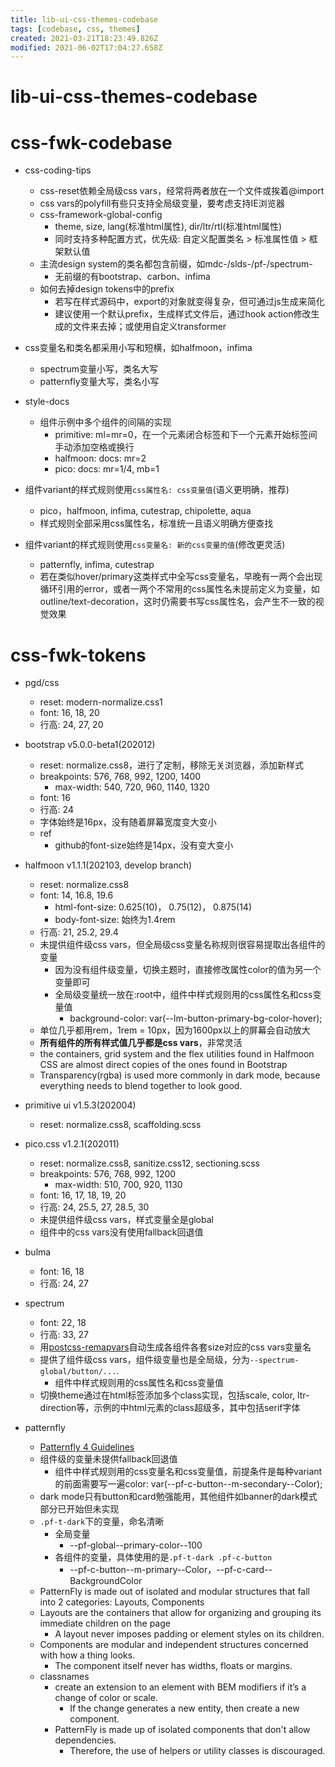 ```yaml
---
title: lib-ui-css-themes-codebase
tags: [codebase, css, themes]
created: 2021-03-21T18:23:49.826Z
modified: 2021-06-02T17:04:27.658Z
---
```


# lib-ui-css-themes-codebase

# css-fwk-codebase

- css-coding-tips
  - css-reset依赖全局级css vars，经常将两者放在一个文件或挨着@import
  - css vars的polyfill有些只支持全局级变量，要考虑支持IE浏览器
  - css-framework-global-config
    - theme, size, lang(标准html属性), dir/ltr/rtl(标准html属性)
    - 同时支持多种配置方式，优先级: 自定义配置类名 > 标准属性值 > 框架默认值
  - 主流design system的类名都包含前缀，如mdc-/slds-/pf-/spectrum-
    - 无前缀的有bootstrap、carbon、infima
  - 如何去掉design tokens中的prefix
    - 若写在样式源码中，export的对象就变得复杂，但可通过js生成来简化
    - 建议使用一个默认prefix，生成样式文件后，通过hook action修改生成的文件来去掉；或使用自定义transformer

- css变量名和类名都采用小写和短横，如halfmoon，infima
  - spectrum变量小写，类名大写
  - patternfly变量大写，类名小写

- style-docs
  - 组件示例中多个组件的间隔的实现
    - primitive: ml=mr=0，在一个元素闭合标签和下一个元素开始标签间手动添加空格或换行
    - halfmoon: docs: mr=2
    - pico: docs: mr=1/4, mb=1

- 组件variant的样式规则使用`css属性名: css变量值`(语义更明确，推荐)
  - pico，halfmoon, infima, cutestrap, chipolette, aqua
  - 样式规则全部采用css属性名，标准统一且语义明确方便查找
- 组件variant的样式规则使用`css变量名: 新的css变量的值`(修改更灵活)
  - patternfly, infima, cutestrap
  - 若在类似hover/primary这类样式中全写css变量名，早晚有一两个会出现循环引用的error，或者一两个不常用的css属性名未提前定义为变量，如outline/text-decoration，这时仍需要书写css属性名，会产生不一致的视觉效果

# css-fwk-tokens

- pgd/css
  - reset: modern-normalize.css1
  - font: 16, 18, 20
  - 行高: 24, 27, 20

- bootstrap v5.0.0-beta1(202012)
  - reset: normalize.css8，进行了定制，移除无关浏览器，添加新样式
  - breakpoints: 576, 768, 992, 1200, 1400
    - max-width: 540, 720, 960, 1140, 1320
  - font: 16
  - 行高: 24
  - 字体始终是16px，没有随着屏幕宽度变大变小
  - ref
    - github的font-size始终是14px，没有变大变小

- halfmoon v1.1.1(202103, develop branch)
  - reset: normalize.css8
  - font: 14, 16.8, 19.6
    - html-font-size: 0.625(10)， 0.75(12)， 0.875(14)
    - body-font-size: 始终为1.4rem
  - 行高: 21, 25.2, 29.4
  - 未提供组件级css vars，但全局级css变量名称规则很容易提取出各组件的变量
    - 因为没有组件级变量，切换主题时，直接修改属性color的值为另一个变量即可
    - 全局级变量统一放在:root中，组件中样式规则用的css属性名和css变量值
      - background-color: var(--lm-button-primary-bg-color-hover);
  - 单位几乎都用rem，1rem = 10px，因为1600px以上的屏幕会自动放大
  - **所有组件的所有样式值几乎都是css vars**，非常灵活
  - the containers, grid system and the flex utilities found in Halfmoon CSS are almost direct copies of the ones found in Bootstrap
  - Transparency(rgba) is used more commonly in dark mode, because everything needs to blend together to look good.

- primitive ui v1.5.3(202004)
  - reset: normalize.css8, scaffolding.scss

- pico.css v1.2.1(202011)
  - reset: normalize.css8, sanitize.css12, sectioning.scss
  - breakpoints: 576, 768, 992, 1200
    - max-width: 510, 700, 920, 1130
  - font: 16, 17, 18, 19, 20
  - 行高: 24, 25.5, 27, 28.5, 30
  - 未提供组件级css vars，样式变量全是global
  - 组件中的css vars没有使用fallback回退值

- bulma
  - font: 16, 18
  - 行高: 24, 27

- spectrum
  - font: 22, 18
  - 行高: 33, 27
  - 用[postcss-remapvars](https://www.npmjs.com/package/postcss-remapvars)自动生成各组件各套size对应的css vars变量名
  - 提供了组件级css vars，组件级变量也是全局级，分为`--spectrum-global/button/...`.
    - 组件中样式规则用的css属性名和css变量值
  - 切换theme通过在html标签添加多个class实现，包括scale, color, ltr-direction等，示例的中html元素的class超级多，其中包括serif字体

- patternfly
  - [Patternfly 4 Guidelines](https://pf4.patternfly.org/guidelines/)
  - 组件级的变量未提供fallback回退值
    - 组件中样式规则用的css变量名和css变量值，前提条件是每种variant的前面需要写一遍color: var(--pf-c-button--m-secondary--Color);
  - dark mode只有button和card勉强能用，其他组件如banner的dark模式部分已开始但未实现
  - `.pf-t-dark`下的变量，命名清晰
    - 全局变量
      - --pf-global--primary-color--100
    - 各组件的变量，具体使用的是`.pf-t-dark .pf-c-button`
      - --pf-c-button--m-primary--Color，--pf-c-card--BackgroundColor
  - PatternFly is made out of isolated and modular structures that fall into 2 categories: Layouts, Components
  - Layouts are the containers that allow for organizing and grouping its immediate children on the page
    - A layout never imposes padding or element styles on its children.
  - Components are modular and independent structures concerned with how a thing looks.
    - The component itself never has widths, floats or margins.
  - classnames
    - create an extension to an element with BEM modifiers if it’s a change of color or scale. 
      - If the change generates a new entity, then create a new component.
    - PatternFly is made up of isolated components that don't allow dependencies. 
      - Therefore, the use of helpers or utility classes is discouraged.
